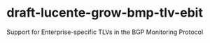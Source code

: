 # draft-lucente-grow-bmp-tlv-ebit
Support for Enterprise-specific TLVs in the BGP Monitoring Protocol
